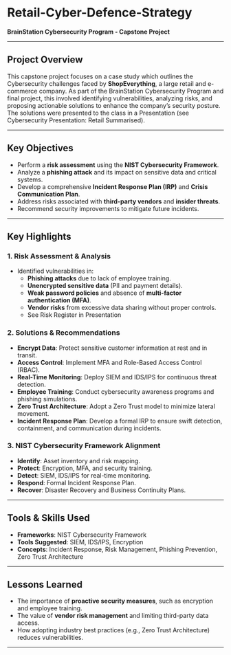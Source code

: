 # Retail-Cyber-Defence-Strategy

**BrainStation Cybersecurity Program - Capstone Project**

---

## Project Overview
This capstone project focuses on a case study which outlines the Cybersecurity challenges faced by **ShopEverything**, a large retail and e-commerce company. As part of the BrainStation Cybersecurity Program and final project, this involved identifying vulnerabilities, analyzing risks, and proposing actionable solutions to enhance the company’s security posture. The solutions were presented to the class in a Presentation (see Cybersecurity Presentation: Retail Summarised). 

---

## Key Objectives
- Perform a **risk assessment** using the **NIST Cybersecurity Framework**.
- Analyze a **phishing attack** and its impact on sensitive data and critical systems.
- Develop a comprehensive **Incident Response Plan (IRP)** and **Crisis Communication Plan**.
- Address risks associated with **third-party vendors** and **insider threats**.
- Recommend security improvements to mitigate future incidents.

---

## Key Highlights

### **1. Risk Assessment & Analysis**
- Identified vulnerabilities in:
  - **Phishing attacks** due to lack of employee training.
  - **Unencrypted sensitive data** (PII and payment details).
  - **Weak password policies** and absence of **multi-factor authentication (MFA)**.
  - **Vendor risks** from excessive data sharing without proper controls.
  - See Risk Register in Presentation

### **2. Solutions & Recommendations**
- **Encrypt Data**: Protect sensitive customer information at rest and in transit.
- **Access Control**: Implement MFA and Role-Based Access Control (RBAC).
- **Real-Time Monitoring**: Deploy SIEM and IDS/IPS for continuous threat detection.
- **Employee Training**: Conduct cybersecurity awareness programs and phishing simulations.
- **Zero Trust Architecture**: Adopt a Zero Trust model to minimize lateral movement.
- **Incident Response Plan**: Develop a formal IRP to ensure swift detection, containment, and communication during incidents.

### **3. NIST Cybersecurity Framework Alignment**
- **Identify**: Asset inventory and risk mapping.
- **Protect**: Encryption, MFA, and security training.
- **Detect**: SIEM, IDS/IPS for real-time monitoring.
- **Respond**: Formal Incident Response Plan.
- **Recover**: Disaster Recovery and Business Continuity Plans.

---

## Tools & Skills Used
- **Frameworks**: NIST Cybersecurity Framework  
- **Tools Suggested**: SIEM, IDS/IPS, Encryption  
- **Concepts**: Incident Response, Risk Management, Phishing Prevention, Zero Trust Architecture  

---

## Lessons Learned
- The importance of **proactive security measures**, such as encryption and employee training.  
- The value of **vendor risk management** and limiting third-party data access.  
- How adopting industry best practices (e.g., Zero Trust Architecture) reduces vulnerabilities.

---
